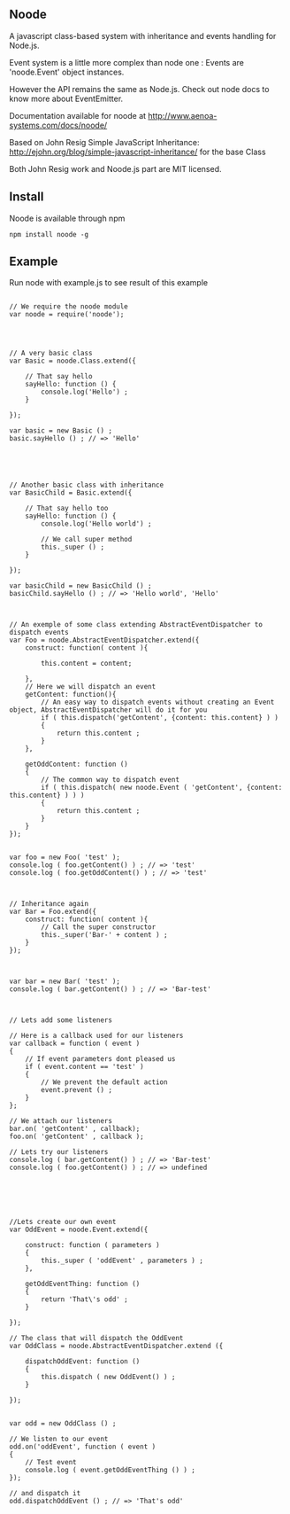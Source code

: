 ## Noode

A javascript class-based system with inheritance and events handling for Node.js.

Event system is a little more complex than node one : Events are 'noode.Event' object instances.

However the API remains the same as Node.js. Check out node docs to know more about EventEmitter. 

Documentation available for noode at http://www.aenoa-systems.com/docs/noode/
		
Based on John Resig Simple JavaScript Inheritance: http://ejohn.org/blog/simple-javascript-inheritance/ for the base Class

Both John Resig work and Noode.js part are MIT licensed.


## Install

Noode is available through npm

```
npm install noode -g
```


## Example


Run node with example.js to see result of this example 

```

// We require the noode module
var noode = require('noode');




// A very basic class
var Basic = noode.Class.extend({
	
	// That say hello
	sayHello: function () {
		console.log('Hello') ;
	}
	
});

var basic = new Basic () ;
basic.sayHello () ; // => 'Hello'





// Another basic class with inheritance
var BasicChild = Basic.extend({

	// That say hello too
	sayHello: function () {
		console.log('Hello world') ;
		
		// We call super method
		this._super () ;
	}
	
});

var basicChild = new BasicChild () ;
basicChild.sayHello () ; // => 'Hello world', 'Hello'



// An exemple of some class extending AbstractEventDispatcher to dispatch events
var Foo = noode.AbstractEventDispatcher.extend({
	construct: function( content ){

		this.content = content;
		
	},
	// Here we will dispatch an event
	getContent: function(){
		// An easy way to dispatch events without creating an Event object, AbstractEventDispatcher will do it for you
		if ( this.dispatch('getContent', {content: this.content} ) )
		{
			return this.content ;
		}
	},
	
	getOddContent: function ()
	{
		// The common way to dispatch event
		if ( this.dispatch( new noode.Event ( 'getContent', {content: this.content} ) ) )
		{
			return this.content ;
		}
	}
});


var foo = new Foo( 'test' );
console.log ( foo.getContent() ) ; // => 'test'
console.log ( foo.getOddContent() ) ; // => 'test'



// Inheritance again
var Bar = Foo.extend({
	construct: function( content ){
		// Call the super constructor
		this._super('Bar-' + content ) ;
	}
});



var bar = new Bar( 'test' );
console.log ( bar.getContent() ) ; // => 'Bar-test'



// Lets add some listeners

// Here is a callback used for our listeners
var callback = function ( event )
{
	// If event parameters dont pleased us
	if ( event.content == 'test' )
	{
		// We prevent the default action
		event.prevent () ;
	}
};

// We attach our listeners
bar.on( 'getContent' , callback);
foo.on( 'getContent' , callback );

// Lets try our listeners
console.log ( bar.getContent() ) ; // => 'Bar-test'
console.log ( foo.getContent() ) ; // => undefined






//Lets create our own event
var OddEvent = noode.Event.extend({
	
	construct: function ( parameters )
	{
		this._super ( 'oddEvent' , parameters ) ;
	},
	
	getOddEventThing: function ()
	{
		return 'That\'s odd' ;
	}
	
});

// The class that will dispatch the OddEvent
var OddClass = noode.AbstractEventDispatcher.extend ({
	
	dispatchOddEvent: function ()
	{
		this.dispatch ( new OddEvent() ) ;
	}
	
});


var odd = new OddClass () ;

// We listen to our event
odd.on('oddEvent', function ( event )
{
	// Test event
	console.log ( event.getOddEventThing () ) ;
});

// and dispatch it
odd.dispatchOddEvent () ; // => 'That's odd'


```
